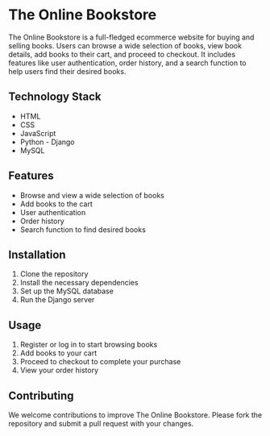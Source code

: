 # The Online Bookstore

The Online Bookstore is a full-fledged ecommerce website for buying and selling books. Users can browse a wide selection of books, view book details, add books to their cart, and proceed to checkout. It includes features like user authentication, order history, and a search function to help users find their desired books.

## Technology Stack

- HTML
- CSS
- JavaScript
- Python - Django
- MySQL

## Features

- Browse and view a wide selection of books
- Add books to the cart
- User authentication
- Order history
- Search function to find desired books

## Installation

1. Clone the repository
2. Install the necessary dependencies
3. Set up the MySQL database
4. Run the Django server

## Usage

1. Register or log in to start browsing books
2. Add books to your cart
3. Proceed to checkout to complete your purchase
4. View your order history

## Contributing

We welcome contributions to improve The Online Bookstore. Please fork the repository and submit a pull request with your changes.
